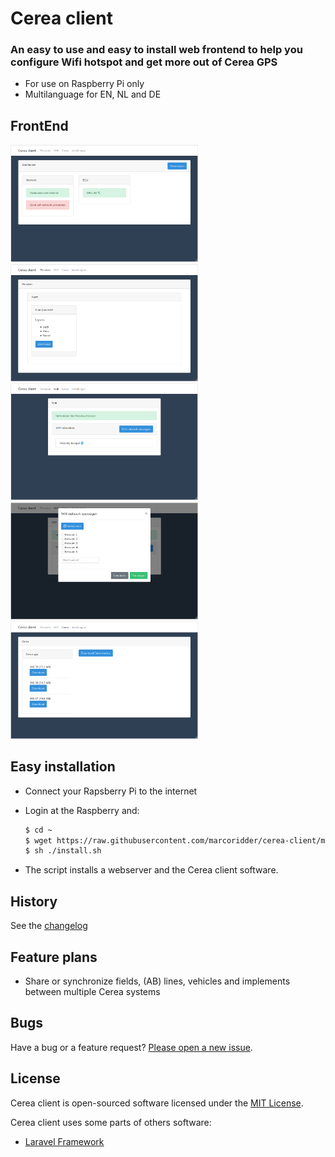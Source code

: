 # Cerea client

### An easy to use and easy to install web frontend to help you configure Wifi hotspot and get more out of Cerea GPS 

- For use on Raspberry Pi only
- Multilanguage for EN, NL and DE

## FrontEnd
<img src="https://raw.githubusercontent.com/marcoridder/cerea-client/master/images/dashboard.png" alt="Dashboard" width="300">
<img src="https://raw.githubusercontent.com/marcoridder/cerea-client/master/images/fields.png" alt="Fields" width="300">
<img src="https://raw.githubusercontent.com/marcoridder/cerea-client/master/images/wifi.png" alt="Wifi" width="300">
<img src="https://raw.githubusercontent.com/marcoridder/cerea-client/master/images/wifi-add.png" alt="Wifi add" width="300">
<img src="https://raw.githubusercontent.com/marcoridder/cerea-client/master/images/cerea.png" alt="Cerea" width="300">

## Easy installation
+ Connect your Rapsberry Pi to the internet
+ Login at the Raspberry and:
  
   ```bash
   $ cd ~
   $ wget https://raw.githubusercontent.com/marcoridder/cerea-client/master/tools/install.sh -O install.sh
   $ sh ./install.sh
   ```

+ The script installs a webserver and the Cerea client software.

## History
See the [changelog](./CHANGELOG.md)

## Feature plans

+ Share or synchronize fields, (AB) lines, vehicles and implements between multiple Cerea systems

## Bugs

Have a bug or a feature request?
[Please open a new issue](https://github.com/marcoridder/cerea-client/issues).

## License

Cerea client is open-sourced software licensed under the [MIT License](./LICENSE).

Cerea client uses some parts of others software:
+ [Laravel Framework](https://github.com/laravel/laravel)
